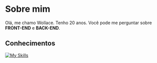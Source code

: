 # Sobre mim

Olá, me chamo Wollace.
Tenho 20 anos. Você pode me perguntar sobre <strong>FRONT-END</strong> e <strong>BACK-END</strong>.

## Conhecimentos
[![My Skills](https://skillicons.dev/icons?i=html,css,js,ts,java,docker,mysql,sqlite,postgres,next,react,nodejs,prisma,git,tailwind)](https://skillicons.dev)

